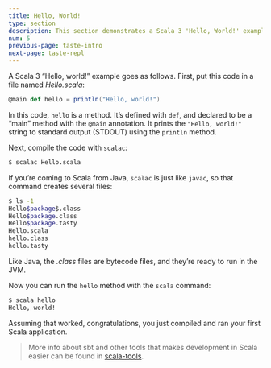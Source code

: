 ```yaml
---
title: Hello, World!
type: section
description: This section demonstrates a Scala 3 'Hello, World!' example.
num: 5
previous-page: taste-intro
next-page: taste-repl
---
```



A Scala 3 “Hello, world!” example goes as follows.
First, put this code in a file named _Hello.scala_:

```scala
@main def hello = println("Hello, world!")
```

In this code, `hello` is a method.
It’s defined with `def`, and declared to be a “main” method with the `@main` annotation.
It prints the `"Hello, world!"` string to standard output (STDOUT) using the `println` method.

Next, compile the code with `scalac`:

```bash
$ scalac Hello.scala
```

If you’re coming to Scala from Java, `scalac` is just like `javac`, so that command creates several files:

```bash
$ ls -1
Hello$package$.class
Hello$package.class
Hello$package.tasty
Hello.scala
hello.class
hello.tasty
```

Like Java, the _.class_ files are bytecode files, and they’re ready to run in the JVM.

Now you can run the `hello` method with the `scala` command:

```bash
$ scala hello
Hello, world!
```

Assuming that worked, congratulations, you just compiled and ran your first Scala application.

> More info about sbt and other tools that makes development in Scala easier can be found in [scala-tools](https://docs.scala-lang.org/scala3/book/scala-tools.html).

